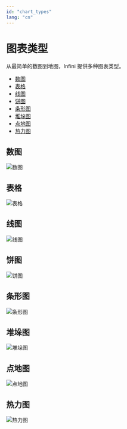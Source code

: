 ```yaml
---
id: "chart_types"
lang: "cn"
---
```


# 图表类型

从最简单的数图到地图，Infini 提供多种图表类型。

<!-- TOC -->

- [数图](#数图)
- [表格](#表格)
- [线图](#线图)
- [饼图](#饼图)
- [条形图](#条形图)
- [堆垛图](#堆垛图)
- [点地图](#点地图)
- [热力图](#热力图)

<!-- /TOC -->

## 数图
![数图](../assets/number.png)

## 表格
![表格](../assets/table.png)

## 线图
![线图](../assets/line.png)

## 饼图
![饼图](../assets/pie.png)

## 条形图
![条形图](../assets/bar.png)

## 堆垛图
![堆垛图](../assets/stackedbar.png)

## 点地图
![点地图](../assets/pointmap.png)

## 热力图
![热力图](../assets/heatmap.png)
